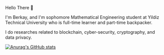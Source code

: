 Hello There 👋

I'm Berkay, and I'm sophomore Mathematical Engineering student at Yildiz Technical University who is full-time learner and part-time backpacker.

I do researches related to blockchain, cyber-security, cryptography, and data privacy.

[![Anurag's GitHub stats](https://github-readme-stats.vercel.app/api?username=berkayahi)](https://github.com/anuraghazra/github-readme-stats)
